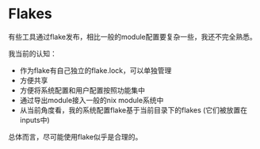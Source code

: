 # Flakes
有些工具通过flake发布，相比一般的module配置要复杂一些，我还不完全熟悉。

我当前的认知：
- 作为flake有自己独立的flake.lock，可以单独管理
- 方便共享
- 方便将系统配置和用户配置按照功能集中
- 通过导出module接入一般的nix module系统中
- 从当前角度看，我的系统配置flake基于当前目录下的flakes (它们被放置在inputs中)

总体而言，尽可能使用flake似乎是合理的。